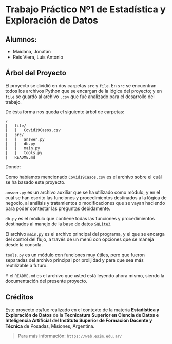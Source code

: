 # Trabajo Práctico Nº1 de Estadística y Exploración de Datos

## Alumnos:

- Maidana, Jonatan
- Reis Viera, Luis Antonio

## Árbol del Proyecto

El proyecto se dividió en dos carpetas `src` y `file`. En `src` se encuentran todos los archivos Python que se encargan de la lógica del proyecto; y en `file` se guardó al archivo `.csv` que fué analizado para el desarrollo del trabajo.

De ésta forma nos queda el siguiente árbol de carpetas:

```
/
|   file/
|   |   Covid19Casos.csv
|   src/
|   |   answer.py
|   |   db.py
|   |   main.py
|   |   tools.py
|   README.md
```

Donde:

Como habíamos mencionado `Covid19Casos.csv` es el archivo sobre el cuál se ha basado este proyecto.

`answer.py` es un archivo auxiliar que se ha utilizado como módulo, y en el cuál se han escrito las funciones y procedimientos destinados a la lógica de negocio, al análisis y tratamientos o modificaciones que se vayan haciendo para poder contestar las preguntas debidamente.

`db.py` es el módulo que contiene todas las funciones y procedimientos destinados al manejo de la base de datos `SQLite3`.

El archivo `main.py` es el archivo principal del programa, y el que se encarga del control del flujo, a través de un menú con opciones que se maneja desde la consola.

`tools.py` es un módulo con funciones muy útiles, pero que fueron separadas del archivo principal por prolijidad y para que sea más reutilizable a futuro.

Y el `README.md` es el archivo que usted está leyendo ahora mismo, siendo la documentación del presente proyecto.

## Créditos

Este proyecto es/fue realizado en el contexto de la matería __Estadística y Exploración de Datos__ de la __Tecnicatura Superior en Ciencia de Datos e Inteligencia Artificial__ del __Instituto Superior de Formación Docente y Técnica__ de Posadas, Misiones, Argentina.

> Para más información: `https://web.esim.edu.ar/`
